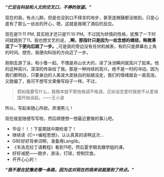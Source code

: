 _**“伫足在科技和人文的交叉口，不停的张望。”**_

现在的我，有点儿醉。但是也没到口不择言的地步，甚至连微醺都没做到。只是心底有了那么一丝丝的开心，嗯，这就是我喝了酒后的反应。

现在是11:11 PM, 其实刚才还只是11:10 PM。不过因为矫情的性格，犹豫了一下时间就跳到了11。我也想文艺的说，_**啊，那指针只是因为一丝念想的缠绕，略微滞涩了一下便向后跳了一步。**_可是我的旁边没有任何机械表，有的只是屏幕右上角的时间。想完，我便向科技的方向迈了一步。

刚刚去游了泳，和小鲁一起。不愧是舟山长大的，进了泳池瞬间就高兴了起来。他的这种高兴，深深的传染给了我。那是一种持续的高兴，绝不是一时的冲动。因为我们都明白，只要身边的人美波大皮肤白的姑娘没走，我们的情绪就会一直高涨。又跑偏了，我可不想写文章像写段子一样。不过，
>假如我要写什么，我根本就不管他格调不格调，正如谈恋爱时我绝不从爱祖国开始谈起。——王小波

所以，写起来随心所欲。弄潮男儿！

现在就是随便写写啦，然后顺便想一想最近要做的事儿吧。

* 毕设！！！下星期就中期检查了！
* 继续读《C++编程思想》，认认真真的读啊这次…
* GRE好好背单词啊，准备用Langlib。
* 《韦洛克拉丁语教程》看到11吧，然后夏学期去蹭学姐的课。
* 好好减肥——跑步，游泳，打球，控制饮食。
* 开开心心的！

_**“我不是在犹豫走哪一条路，因为这对现在的我来说就是到了终点。”**_
